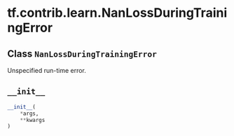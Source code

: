 <div itemscope itemtype="http://developers.google.com/ReferenceObject">
<meta itemprop="name" content="tf.contrib.learn.NanLossDuringTrainingError" />
<meta itemprop="path" content="Stable" />
<meta itemprop="property" content="__init__"/>
</div>

# tf.contrib.learn.NanLossDuringTrainingError

## Class `NanLossDuringTrainingError`

Unspecified run-time error.



<!-- Placeholder for "Used in" -->


<h2 id="__init__"><code>__init__</code></h2>

``` python
__init__(
    *args,
    **kwargs
)
```






